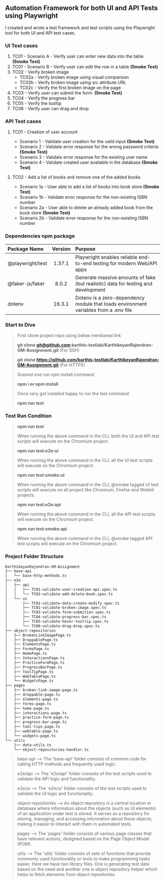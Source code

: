 ## Automation Framework for both UI and API Tests using Playwright

I created and wrote a test framework and test scripts using the Playwright tool for both UI and API test cases.

### UI Test cases

1. TC01 - Scenario A - Verify user can enter new data into the table **(Smoke Test)**
2. TC01 - Scenario B - Verify user can edit the row in a table **(Smoke Test)**
3. TC02 - Verify broken image
   - TC02a - Verify broken image using visual comparison
   - TC02b - Verify broken image using src attribute URL
   - TC02c - Verify the first broken image on the page
4. TC03 - Verify user can submit the form. **(Smoke Test)**
5. TC04 - Verify the progress bar
6. TC05 - Verify the tooltip
7. TC06 - Verify user can drag and drop

### API Test cases

1. TC01 - Creation of user account
   - Scenario 1 - Validate user creation for the valid input **(Smoke Test)**
   - Scenario 2 - Validate error response for the wrong password criteria **(Smoke Test)**
   - Scenario 3 - Validate error response for the existing user name
   - Scenario 4 - Validate created user available in the database **(Smoke Test)**
  
2. TC02 - Add a list of books and remove one of the added books
   - Scenario 1a - User able to add a list of books into book store **(Smoke Test)**
   - Scenario 1b - Validate error response for the non-existing ISBN number
   - Scenario 2a - User able to delete an already added book from the book store **(Smoke Test)**
   - Scenario 2b - Validate error response for the non-existing ISBN number

### Dependencies npm package

| Package Name     | Version   | Purpose                                                                              |
| :------------    | :-------: | :-------                                                                             |
| @playwright/test | 1.37.1    | Playwright enables reliable end-to-end testing for modern Web/API apps               |
| @faker-js/faker  | 8.0.2     | Generate massive amounts of fake (but realistic) data for testing and development    |
| dotenv           | 16.3.1    | Dotenv is a zero-dependency module that loads environment variables from a .env file |

### Start to Dive

> First clone project repo using below mentioned link
> 
> **git clone git@github.com:karthis-testlab/KarthikeyanRajendran-GM-Assignment.git** (For SSH)
> 
> **git clone https://github.com/karthis-testlab/KarthikeyanRajendran-GM-Assignment.git** (For HTTPS)
>
> Sceond one run npm install command
> 
> **npm i or npm install**
>
> Once very got installed happy to run the test command
> 
> **npm run test**
> 

### Test Run Condition

> **npm run test**
>
> When running the above command in the CLI, both the UI and API test scripts will execute on the Chromium project.
>
> **npm run test:e2e:ui**
>
> When running the above command in the CLI, all the UI test scripts will execute on the Chromium project.
>
> **npm run test:smoke:ui**
>
> When running the above command in the CLI, @smoke tagged UI test scripts will execute on all project like Chromium, Firefox and Webkit projects.
>
> **npm run test:e2e:api**
>
> When running the above command in the CLI, all the API test scripts will execute on the Chromium project.
>
> **npm run test:smoke:api**
>
> When running the above command in the CLI, @smoke tagged API test scripts will execute on the Chromium project.
> 

### Project Folder Structure

```md
KarthikeyanRajendran-GM-Assignment
├── base-api
│   └── base-http-methods.ts
├── e2e
│   ├── api
│   │   ├── TC01-validate-user-creation-api.spec.ts
│   │   └── TC02-validate-add-delete-book.spec.ts
│   └── ui
│       ├── TC01-validate-data-create-modify.spec.ts
│       ├── TC02-validate-broken-image.spec.ts
│       ├── TC03-validate-form-submition.spec.ts
│       ├── TC04-validate-progress-bar.spec.ts
│       ├── TC05-validate-hover-tooltip.spec.ts
│       └── TC06-validate-drag-drop.spec.ts
├── object-repositories
│   ├── BrokenLinkImagePage.ts
│   ├── DroppablePage.ts
│   ├── ElementsPage.ts
│   ├── FormsPage.ts
│   ├── HomePage.ts
│   ├── InteractionsPage.ts
│   ├── PracticeFormPage.ts
│   ├── ProgressBarPage.ts
│   ├── ToolTipPage.ts
│   ├── WebTablePage.ts
│   └── WidgetsPage.ts
├── pages
│   ├── broken-link-image-page.ts
│   ├── droppable-page.ts
│   ├── elements-page.ts
│   ├── forms-page.ts
│   ├── home-page.ts
│   ├── interactions-page.ts
│   ├── practice-form-page.ts
│   ├── progress-bar-page.ts
│   ├── tool-tips-page.ts
│   ├── webtable-page.ts
│   └── widgets-page.ts
└── utils
    ├── data-utils.ts
    └── object-repositories-handler.ts
```
>
> base-api --> The 'base-api' folder consists of common code for calling HTTP methods and frequently used logic.
>
> e2e/api --> The 'e2e/api' folder consists of the test scripts used to validate the API logic and functionality.
>
> e2e/ui --> The 'e2e/ui' folder consists of the test scripts used to validate the UI logic and functionality.
>
> object-repositories --> An object repository is a central location or database where information about the objects (such as UI elements) of an application under test is stored. It serves as a repository for storing, managing, and accessing information about these objects, making it easier to interact with them in automated tests.
>
> pages --> The 'pages' folder consists of various page classes that have relevant actions, designed based on the Page Object Model (POM).
>
> utils --> The 'utils' folder consists of sets of functions that provide commonly used functionality or tools to make programming tasks easier. Here we have two library files. One is generating test data based on the need and another one is object repository helper which helps to fetch elements from object repositories.
> 
